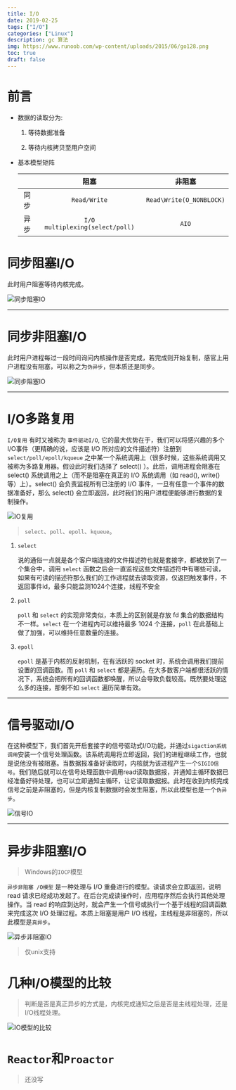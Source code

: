 ```yaml
---
title: I/O
date: 2019-02-25
tags: ["I/O"]
categories: ["Linux"]
description: gc 算法
img: https://www.runoob.com/wp-content/uploads/2015/06/go128.png
toc: true
draft: false
---
```


# 前言
+ 数据的读取分为:
    1. 等待数据准备

    2. 等待内核拷贝至用户空间


+ 基本模型矩阵

    ||阻塞|非阻塞
    :-:|:-:|:-:
    同步|`Read/Write`|`Read\Write(O_NONBLOCK)`
    异步|`I/O multiplexing(select/poll)`|`AIO`

<!--more-->
# 同步阻塞I/O

此时用户阻塞等待内核完成。

![同步阻塞IO](/images/others/同步阻塞IO.png)


---
# 同步非阻塞I/O

此时用户进程每过一段时间询问内核操作是否完成，若完成则开始复制，感官上用户进程没有阻塞，可以称之为`伪异步`，但本质还是同步。

![同步阻塞IO](/images/others/同步非阻塞IO.png)


---
# I/O多路复用

`I/O复用` 有时又被称为 `事件驱动I/O`, 它的最大优势在于，我们可以将感兴趣的多个I/O事件（更精确的说，应该是 I/O 所对应的文件描述符）注册到 `select/poll/epoll/kqueue` 之中某一个系统调用上（很多时候，这些系统调用又被称为多路复用器。假设此时我们选择了 select() ）。此后，调用进程会阻塞在 select() 系统调用之上（而不是阻塞在真正的 I/O 系统调用（如 read(), write() 等）上）。select() 会负责监视所有已注册的 I/O 事件，一旦有任意一个事件的数据准备好，那么 select() 会立即返回，此时我们的用户进程便能够进行数据的复制操作。

![IO复用](/images/others/IO复用.png)

> `select`、`poll`、`epoll`、`kqueue`。

1. `select`

    说的通俗一点就是各个客户端连接的文件描述符也就是套接字，都被放到了一个集合中，调用 `select` 函数之后会一直监视这些文件描述符中有哪些可读，如果有可读的描述符那么我们的工作进程就去读取资源，仅返回触发事件，不返回事件id，最多只能监测1024个连接，线程不安全

2. `poll`

    `poll` 和 `select` 的实现非常类似，本质上的区别就是存放 fd 集合的数据结构不一样。`select` 在一个进程内可以维持最多 1024 个连接，`poll` 在此基础上做了加强，可以维持任意数量的连接。

3. `epoll`

    `epoll` 是基于内核的反射机制，在有活跃的 socket 时，系统会调用我们提前设置的回调函数。而 `poll` 和 `select` 都是遍历。在大多数客户端都很活跃的情况下，系统会把所有的回调函数都唤醒，所以会导致负载较高。既然要处理这么多的连接，那倒不如 `select` 遍历简单有效。


---
# 信号驱动I/O

在这种模型下，我们首先开启套接字的信号驱动式I/O功能，并通过`sigaction系统调用`安装一个信号处理函数。该系统调用将立即返回，我们的进程继续工作，也就是说他没有被阻塞。当数据报准备好读取时，内核就为该进程产生一个`SIGIO信号`。我们随后就可以在信号处理函数中调用read读取数据报，并通知主循环数据已经准备好待处理，也可以立即通知主循环，让它读取数据报。此时在收到内核完成信号之前是非阻塞的，但是内核复制数据时会发生阻塞，所以此模型也是一个`伪异步`。

![信号IO](/images/others/信号IO.png)


---
# 异步非阻塞I/O
>Windows的`IOCP`模型

`异步非阻塞 /O模型` 是一种处理与 I/O 重叠进行的模型。读请求会立即返回，说明 read 请求已经成功发起了。在后台完成读操作时，应用程序然后会执行其他处理操作。当 read 的响应到达时，就会产生一个信号或执行一个基于线程的回调函数来完成这次 I/O 处理过程。本质上阻塞是用户 I/O 线程，主线程是非阻塞的，所以此模型是`真异步`。

![异步非阻塞IO](/images/others/异步非阻塞IO.png)

>仅unix支持


# 几种I/O模型的比较
>判断是否是真正异步的方式是，内核完成通知之后是否是主线程处理，还是I/O线程处理。

![IO模型的比较](/images/others/IO模型的比较.png)


# `Reactor`和`Proactor`

> 还没写